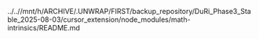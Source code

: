 ../..//mnt/h/ARCHIVE/.UNWRAP/FIRST/backup_repository/DuRi_Phase3_Stable_2025-08-03/cursor_extension/node_modules/math-intrinsics/README.md